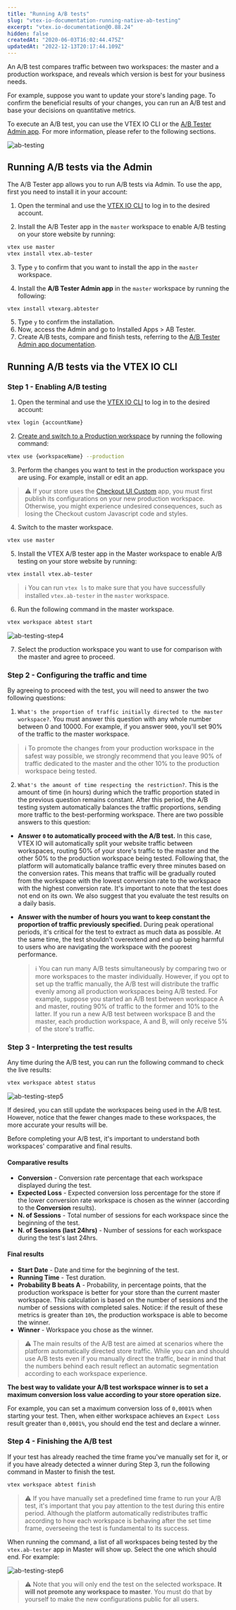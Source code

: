 ```yaml
---
title: "Running A/B tests"
slug: "vtex-io-documentation-running-native-ab-testing"
excerpt: "vtex.io-documentation@0.88.24"
hidden: false
createdAt: "2020-06-03T16:02:44.475Z"
updatedAt: "2022-12-13T20:17:44.109Z"
---
```


An A/B test compares traffic between two workspaces: the master and a production workspace, and reveals which version is best for your business needs.

For example, suppose you want to update your store's landing page. To confirm the beneficial results of your changes, you can run an A/B test and base your decisions on quantitative metrics.

To execute an A/B test, you can use the VTEX IO CLI or the [A/B Tester Admin app](https://developers.vtex.com/vtex-developer-docs/docs/vtexarg-abtester). For more information, please refer to the following sections.

![ab-testing](https://raw.githubusercontent.com/vtexdocs/dev-portal-content/main/images/vtex-io-documentation-running-native-ab-testing-0.png)

## Running A/B tests via the Admin

The A/B Tester app allows you to run A/B tests via Admin. To use the app, first you need to install it in your account:

1. Open the terminal and use the [VTEX IO CLI](https://developers.vtex.com/vtex-developer-docs/docs/vtex-io-documentation-vtex-io-cli-installation-and-command-reference) to log in to the desired account.

2. Install the A/B Tester app in the `master` workspace to enable A/B testing on your store website by running:

  ```sh
  vtex use master
  vtex install vtex.ab-tester
  ```

3. Type `y` to confirm that you want to install the app in the `master` workspace.

4. Install the **A/B Tester Admin app** in the `master` workspace by running the following:

  ```sh
  vtex install vtexarg.abtester
  ```
  
5. Type `y` to confirm the installation.
6. Now, access the Admin and go to Installed Apps > AB Tester.
7. Create A/B tests, compare and finish tests, referring to the [A/B Tester Admin app documentation](https://developers.vtex.com/vtex-developer-docs/docs/vtexarg-abtester#usage).

## Running A/B tests via the VTEX IO CLI

### Step 1 - Enabling A/B testing

1. Open the terminal and use the [VTEX IO CLI](https://developers.vtex.com/vtex-developer-docs/docs/vtex-io-documentation-vtex-io-cli-installation-and-command-reference) to log in to the desired account:

  ```sh
  vtex login {accountName}
  ```

2. [Create and switch to a Production workspace](https://developers.vtex.com/vtex-developer-docs/docs/vtex-io-documentation-creating-a-production-workspace) by running the following command:

  ```sh
  vtex use {workspaceName} --production
  ```

3. Perform the changes you want to test in the production workspace you are using. For example, install or edit an app.

  > ⚠️ If your store uses the [Checkout UI Custom](https://developers.vtex.com/vtex-developer-docs/docs/vtex-checkout-ui-custom-v0) app, you must first publish its configurations on your new production workspace. Otherwise, you might experience undesired consequences, such as losing the Checkout custom Javascript code and styles.

4. Switch to the master workspace.

  ```sh
  vtex use master
  ```

5. Install the VTEX A/B tester app in the Master workspace to enable A/B testing on your store website by running:

  ```
  vtex install vtex.ab-tester
  ```

  > ℹ️ You can run `vtex ls` to make sure that you have successfully installed `vtex.ab-tester` in the `master` workspace.

6. Run the following command in the master workspace.

  ```sh
  vtex workspace abtest start
  ```

![ab-testing-step4](https://raw.githubusercontent.com/vtexdocs/dev-portal-content/main/images/vtex-io-documentation-running-native-ab-testing-1.png)

7. Select the production workspace you want to use for comparison with the master and agree to proceed.

### Step 2 - Configuring the traffic and time

By agreeing to proceed with the test, you will need to answer the two following questions:

1. `What's the proportion of traffic initially directed to the master workspace?`. You must answer this question with any whole number between 0 and 10000. For example, if you answer `9000`, you'll set 90% of the traffic to the master workspace.

  > ℹ️ To promote the changes from your production workspace in the safest way possible, we strongly recommend that you leave 90% of traffic dedicated to the master and the other 10% to the production workspace being tested.

2. `What's the amount of time respecting the restriction?`. This is the amount of time (in hours) during which the traffic proportion stated in the previous question remains constant. After this period, the A/B testing system automatically balances the traffic proportions, sending more traffic to the best-performing workspace. There are two possible answers to this question:

- **Answer `0` to automatically proceed with the A/B test.** In this case, VTEX IO will automatically split your website traffic between workspaces, routing 50% of your store's traffic to the master and the other 50% to the production workspace being tested. Following that, the platform will automatically balance traffic every three minutes based on the conversion rates. This means that traffic will be gradually routed from the workspace with the lowest conversion rate to the workspace with the highest conversion rate. It's important to note that the test does not end on its own. We also suggest that you evaluate the test results on a daily basis.
- **Answer with the number of hours you want to keep constant the proportion of traffic previously specified.** During peak operational periods, it's critical for the test to extract as much data as possible. At the same time, the test shouldn't overextend and end up being harmful to users who are navigating the workspace with the poorest performance.

  > ℹ️ You can run many A/B tests simultaneously by comparing two or more workspaces to the master individually. However, if you opt to set up the traffic manually, the A/B test will distribute the traffic evenly among all production workspaces being A/B tested. For example, suppose you started an A/B test between workspace A and master, routing 90% of traffic to the former and 10% to the latter. If you run a new A/B test between workspace B and the master, each production workspace, A and B, will only receive 5% of the store's traffic.

### Step 3 - Interpreting the test results

Any time during the A/B test, you can run the following command to check the live results:

```sh
vtex workspace abtest status
```

![ab-testing-step5](https://raw.githubusercontent.com/vtexdocs/dev-portal-content/main/images/vtex-io-documentation-running-native-ab-testing-2.png)

If desired, you can still update the workspaces being used in the A/B test. However, notice that the fewer changes made to these workspaces, the more accurate your results will be.

Before completing your A/B test, it's important to understand both workspaces' comparative and final results.

#### Comparative results

- **Conversion** - Conversion rate percentage that each workspace displayed during the test.
- **Expected Loss** - Expected conversion loss percentage for the store if the lower conversion rate workspace is chosen as the winner (according to the **Conversion** results).
- **N. of Sessions** - Total number of sessions for each workspace since the beginning of the test.
- **N. of Sessions (last 24hrs)** - Number of sessions for each workspace during the test's last 24hrs.

#### Final results

- **Start Date** - Date and time for the beginning of the test.
- **Running Time** - Test duration.
- **Probability B beats A** - Probability, in percentage points, that the production workspace is better for your store than the current master workspace. This calculation is based on the number of sessions and the number of sessions with completed sales. Notice: if the result of these metrics is greater than `10%`, the production workspace is able to become the winner.
- **Winner** - Workspace you chose as the winner.

> ⚠️ The main results of the A/B test are aimed at scenarios where the platform automatically directed store traffic. While you can and should use A/B tests even if you manually direct the traffic, bear in mind that the numbers behind each result reflect an automatic segmentation according to each workspace experience.

**The best way to validate your A/B test workspace winner is to set a maximum conversion loss value according to your store operation size.**

For example, you can set a maximum conversion loss of `0,0001%` when starting your test. Then, when either workspace achieves an `Expect Loss` result greater than `0,0001%`, you should end the test and declare a winner.

### Step 4 - Finishing the A/B test

If your test has already reached the time frame you've manually set for it, or if you have already detected a winner during Step 3, run the following command in Master to finish the test.

```sh
vtex workspace abtest finish
```

> ⚠️ If you have manually set a predefined time frame to run your A/B test, it's important that you pay attention to the test during this entire period. Although the platform automatically redistributes traffic according to how each workspace is behaving after the set time frame, overseeing the test is fundamental to its success.

When running the command, a list of all workspaces being tested by the `vtex.ab-tester` app in Master will show up. Select the one which should end. For example:

![ab-testing-step6](https://raw.githubusercontent.com/vtexdocs/dev-portal-content/main/images/vtex-io-documentation-running-native-ab-testing-3.png)

> ⚠️ Note that you will only end the test on the selected workspace. **It will not promote any workspace to master**. You must do that by yourself to make the new configurations public for all users.
